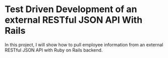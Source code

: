 # Test Driven Development of an external RESTful JSON API With Rails

In this project, I will show how to pull employee information from an external RESTful JSON API with Ruby on Rails backend.
